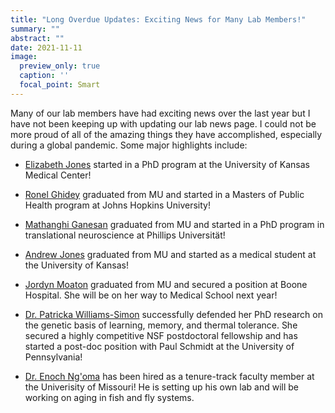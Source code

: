 ```yaml
---
title: "Long Overdue Updates: Exciting News for Many Lab Members!"
summary: ""
abstract: ""
date: 2021-11-11
image:
  preview_only: true
  caption: ''
  focal_point: Smart
---
```


Many of our lab members have had exciting news over the last year but I have not been keeping up with updating our lab news page. I could not be more proud of all of the amazing things they have accomplished, especially during a global pandemic. Some major highlights include:

- [Elizabeth Jones](/authors/aejones/) started in a PhD program at the University of Kansas Medical Center!

- [Ronel Ghidey](/authors/c1ghidey/) graduated from MU and started in a Masters of Public Health program at Johns Hopkins University!

- [Mathanghi Ganesan](/authors/b4ganesan/) graduated from MU and started in a PhD program in translational neuroscience at Phillips Universität!

- [Andrew Jones](/authors/c2jones/) graduated from MU and started as a medical student at the University of Kansas!

- [Jordyn Moaton](/authors/c3jones/) graduated from MU and secured a position at Boone Hospital. She will be on her way to Medical School next year!

- [Dr. Patricka Williams-Simon](/authors/b2williamssimon/) successfully defended her PhD research on the genetic basis of learning, memory, and thermal tolerance. She secured a highly competitive NSF postdoctoral fellowship and has started a post-doc position with Paul Schmidt at the University of Pennsylvania! 

- [Dr. Enoch Ng'oma](/authors/angoma/) has been hired as a tenure-track faculty member at the Univerisity of Missouri! He is setting up his own lab and will be working on aging in fish and fly systems. 



